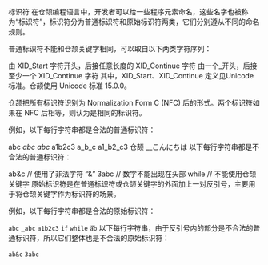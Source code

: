 标识符
在仓颉编程语言中，开发者可以给一些程序元素命名，这些名字也被称为“标识符”，标识符分为普通标识符和原始标识符两类，它们分别遵从不同的命名规则。

普通标识符不能和仓颉关键字相同，可以取自以下两类字符序列：

由 XID_Start 字符开头，后接任意长度的 XID_Continue 字符
由一个_开头，后接至少一个 XID_Continue 字符
其中，XID_Start、XID_Continue 定义见Unicode 标准。仓颉使用 Unicode 标准 15.0.0。

仓颉把所有标识符识别为 Normalization Form C (NFC) 后的形式。两个标识符如果在 NFC 后相等，则认为是相同的标识符。

例如，以下每行字符串都是合法的普通标识符：

abc
_abc
abc_
a1b2c3
a_b_c
a1_b2_c3
仓颉
__こんにちは
以下每行字符串都是不合法的普通标识符：

ab&c  // 使用了非法字符 “&”
3abc  // 数字不能出现在头部
while // 不能使用仓颉关键字
原始标识符是在普通标识符或仓颉关键字的外面加上一对反引号，主要用于将仓颉关键字作为标识符的场景。

例如，以下每行字符串都是合法的原始标识符：

`abc`
`_abc`
`a1b2c3`
`if`
`while`
`à֮̅̕b`
以下每行字符串，由于反引号内的部分是不合法的普通标识符，所以它们整体也是不合法的原始标识符：

`ab&c`
`3abc`